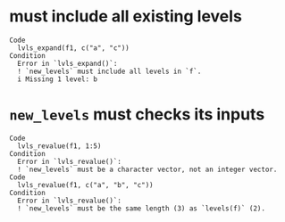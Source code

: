 # must include all existing levels

    Code
      lvls_expand(f1, c("a", "c"))
    Condition
      Error in `lvls_expand()`:
      ! `new_levels` must include all levels in `f`.
      i Missing 1 level: b

# `new_levels` must checks its inputs

    Code
      lvls_revalue(f1, 1:5)
    Condition
      Error in `lvls_revalue()`:
      ! `new_levels` must be a character vector, not an integer vector.
    Code
      lvls_revalue(f1, c("a", "b", "c"))
    Condition
      Error in `lvls_revalue()`:
      ! `new_levels` must be the same length (3) as `levels(f)` (2).

